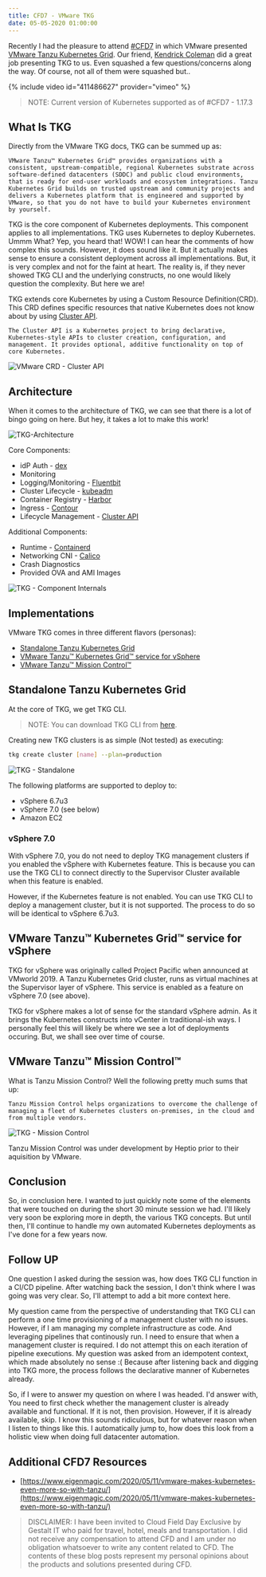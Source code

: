 ```yaml
---
title: CFD7 - VMware TKG
date: 05-05-2020 01:00:00
---
```


Recently I had the pleasure to attend [#CFD7](https://techfieldday.com/event/cfd7/)
in which VMware presented [VMware Tanzu Kubernetes Grid](https://tanzu.vmware.com/kubernetes-grid). Our friend, [Kendrick Coleman](https://twitter.com/kendrickcoleman) did a great job presenting TKG to us. Even squashed a few
questions/concerns along the way. Of course, not all of them were squashed but..

{% include video id="411486627" provider="vimeo" %}

> NOTE: Current version of Kubernetes supported as of #CFD7 - 1.17.3

## What Is TKG

Directly from the VMware TKG docs, TKG can be summed up as:

`VMware Tanzu™ Kubernetes Grid™ provides organizations with a consistent, upstream-compatible, regional Kubernetes substrate across software-defined datacenters (SDDC) and public cloud environments, that is ready for end-user workloads and ecosystem integrations. Tanzu Kubernetes Grid builds on trusted upstream and community projects and delivers a Kubernetes platform that is engineered and supported by VMware, so that you do not have to build your Kubernetes environment by yourself.`

TKG is the core component of Kubernetes deployments. This component applies to
all implementations. TKG uses Kubernetes to deploy Kubernetes. Ummm What? Yep,
you heard that! WOW! I can hear the comments of how complex this sounds. However,
it does sound like it. But it actually makes sense to ensure a consistent deployment
across all implementations. But, it is very complex and not for the faint at
heart. The reality is, if they never showed TKG CLI and the underlying constructs,
no one would likely question the complexity. But here we are!

TKG extends core Kubernetes by using a Custom Resource Definition(CRD). This CRD defines specific resources that native Kubernetes does not know about by using [Cluster API](https://github.com/kubernetes-sigs/cluster-api).

`The Cluster API is a Kubernetes project to bring declarative, Kubernetes-style APIs to cluster creation, configuration, and management. It provides optional, additive functionality on top of core Kubernetes.`

![VMware CRD - Cluster API](../../images/2020/05/2020-05-10-16-44-12.png)

## Architecture

When it comes to the architecture of TKG, we can see that there is a lot of
bingo going on here. But hey, it takes a lot to make this work!

![TKG-Architecture](../../images/2020/05/2020-05-10-16-58-44.png)

Core Components:

- idP Auth - [dex](https://github.com/dexidp/dex)
- Monitoring
- Logging/Monitoring - [Fluentbit](https://fluentbit.io/)
- Cluster Lifecycle - [kubeadm](https://kubernetes.io/docs/reference/setup-tools/kubeadm/kubeadm/)
- Container Registry - [Harbor](https://goharbor.io/)
- Ingress - [Contour](https://projectcontour.io/)
- Lifecycle Management - [Cluster API](https://github.com/kubernetes-sigs/cluster-api)

Additional Components:

- Runtime - [Containerd](https://containerd.io/)
- Networking CNI - [Calico](https://docs.projectcalico.org/getting-started/kubernetes/)
- Crash Diagnostics
- Provided OVA and AMI Images

![TKG - Component Internals](../../images/2020/05/2020-05-10-17-04-11.png)

## Implementations

VMware TKG comes in three different flavors (personas):

- [Standalone Tanzu Kubernetes Grid](https://docs.vmware.com/en/VMware-Tanzu-Kubernetes-Grid/1.0/vmware-tanzu-kubernetes-grid-10/GUID-index.html)
- [VMware Tanzu™ Kubernetes Grid™ service for vSphere](https://docs.vmware.com/en/VMware-vSphere/7.0/vmware-vsphere-with-kubernetes/GUID-7E00E7C2-D1A1-4F7D-9110-620F30C02547.html)
- [VMware Tanzu™ Mission Control™](https://docs.vmware.com/en/VMware-Tanzu-Mission-Control/index.html)

## Standalone Tanzu Kubernetes Grid

At the core of TKG, we get TKG CLI.

> NOTE: You can download TKG CLI from [here](https://www.vmware.com/go/get-tkg).

Creating new TKG clusters is as simple (Not tested) as executing:

```bash
tkg create cluster [name] --plan=production
```

![TKG - Standalone](../../images/2020/05/2020-05-10-22-41-15.png)

The following platforms are supported to deploy to:

- vSphere 6.7u3
- vSphere 7.0 (see below)
- Amazon EC2

### vSphere 7.0

With vSphere 7.0, you do not need to deploy TKG management clusters if you
enabled the vSphere with Kubernetes feature. This is because you can use the TKG
CLI to connect directly to the Supervisor Cluster available when this feature
is enabled.

However, if the Kubernetes feature is not enabled. You can use TKG CLI to deploy
a management cluster, but it is not supported. The process to do so will be
identical to vSphere 6.7u3.

## VMware Tanzu™ Kubernetes Grid™ service for vSphere

TKG for vSphere was originally called Project Pacific when announced at VMworld 2019. A Tanzu Kubernetes Grid cluster, runs as virtual machines at the Supervisor
layer of vSphere. This service is enabled as a feature on vSphere 7.0 (see above).

TKG for vSphere makes a lot of sense for the standard vSphere admin. As it brings
the Kubernetes constructs into vCenter in traditional-ish ways. I personally
feel this will likely be where we see a lot of deployments occuring. But, we
shall see over time of course.

## VMware Tanzu™ Mission Control™

What is Tanzu Mission Control? Well the following pretty much sums that up:

`Tanzu Mission Control helps organizations to overcome the challenge of managing a fleet of Kubernetes clusters on-premises, in the cloud and from multiple vendors.`

![TKG - Mission Control](../../images/2020/05/2020-05-10-22-45-15.png)

Tanzu Mission Control was under development by Heptio prior to their aquisition
by VMware.

## Conclusion

So, in conclusion here. I wanted to just quickly note some of the elements that
were touched on during the short 30 minute session we had. I'll likely very soon
be exploring more in depth, the various TKG concepts. But until then, I'll continue
to handle my own automated Kubernetes deployments as I've done for a few years now.

## Follow UP

One question I asked during the session was, how does TKG CLI function in a
CI/CD pipeline. After watching back the session, I don't think where I was
going was very clear. So, I'll attempt to add a bit more context here.

My question came from the perspective of understanding that TKG CLI can perform
a one time provisioning of a management cluster with no issues. However, if
I am managing my complete infrastructure as code. And leveraging pipelines that
continously run. I need to ensure that when a management cluster is required. I
do not attempt this on each iteration of pipeline executions. My question was
asked from an idempotent context, which made absolutely no sense :( Because after
listening back and digging into TKG more, the process follows the declarative
manner of Kubernetes already.

So, if I were to answer my question on where I was headed. I'd answer with,
You need to first check whether the management cluster is already available and
functional. If it is not, then provision. However, if it is already available,
skip. I know this sounds ridiculous, but for whatever reason when I listen to
things like this. I automatically jump to, how does this look from a holistic
view when doing full datacenter automation.

## Additional CFD7 Resources

- [https://www.eigenmagic.com/2020/05/11/vmware-makes-kubernetes-even-more-so-with-tanzu/](https://www.eigenmagic.com/2020/05/11/vmware-makes-kubernetes-even-more-so-with-tanzu/)

> DISCLAIMER: I have been invited to Cloud Field Day Exclusive by Gestalt IT who
> paid for travel, hotel, meals and transportation. I did not receive any
> compensation to attend CFD and I am under no obligation whatsoever to write any
> content related to CFD. The contents of these blog posts represent my personal
> opinions about the products and solutions presented during CFD.
